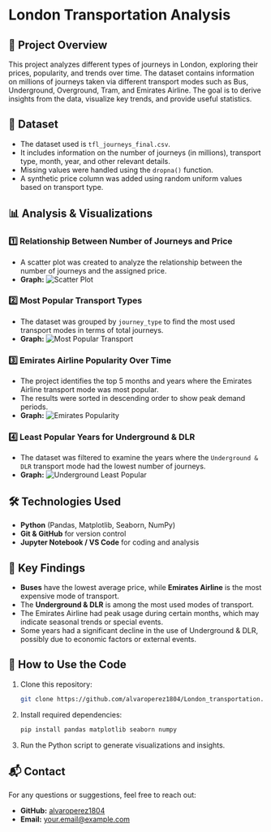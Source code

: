 # London Transportation Analysis

## 📌 Project Overview
This project analyzes different types of journeys in London, exploring their prices, popularity, and trends over time. The dataset contains information on millions of journeys taken via different transport modes such as Bus, Underground, Overground, Tram, and Emirates Airline. The goal is to derive insights from the data, visualize key trends, and provide useful statistics.

## 📂 Dataset
- The dataset used is `tfl_journeys_final.csv`.
- It includes information on the number of journeys (in millions), transport type, month, year, and other relevant details.
- Missing values were handled using the `dropna()` function.
- A synthetic price column was added using random uniform values based on transport type.

## 📊 Analysis & Visualizations

### 1️⃣ Relationship Between Number of Journeys and Price
- A scatter plot was created to analyze the relationship between the number of journeys and the assigned price.
- **Graph:**
  ![Scatter Plot]([IMAGENES%20DE%20PROYECTO%20SQL/Scatter_plot.png](https://github.com/alvaroperez1804/London_transportation/blob/master/Scatter_plot.png))

### 2️⃣ Most Popular Transport Types
- The dataset was grouped by `journey_type` to find the most used transport modes in terms of total journeys.
- **Graph:**
  ![Most Popular Transport](IMAGENES%20DE%20PROYECTO%20SQL/MOST%20POPULAR.PNG)

### 3️⃣ Emirates Airline Popularity Over Time
- The project identifies the top 5 months and years where the Emirates Airline transport mode was most popular.
- The results were sorted in descending order to show peak demand periods.
- **Graph:**
  ![Emirates Popularity](IMAGENES%20DE%20PROYECTO%20SQL/emirates_.png)

### 4️⃣ Least Popular Years for Underground & DLR
- The dataset was filtered to examine the years where the `Underground & DLR` transport mode had the lowest number of journeys.
- **Graph:**
  ![Underground Least Popular](IMAGENES%20DE%20PROYECTO%20SQL/Codigo.PNG)

## 🛠 Technologies Used
- **Python** (Pandas, Matplotlib, Seaborn, NumPy)
- **Git & GitHub** for version control
- **Jupyter Notebook / VS Code** for coding and analysis

## 📌 Key Findings
- **Buses** have the lowest average price, while **Emirates Airline** is the most expensive mode of transport.
- The **Underground & DLR** is among the most used modes of transport.
- The Emirates Airline had peak usage during certain months, which may indicate seasonal trends or special events.
- Some years had a significant decline in the use of Underground & DLR, possibly due to economic factors or external events.

## 📎 How to Use the Code
1. Clone this repository:
   ```sh
   git clone https://github.com/alvaroperez1804/London_transportation.git
   ```
2. Install required dependencies:
   ```sh
   pip install pandas matplotlib seaborn numpy
   ```
3. Run the Python script to generate visualizations and insights.

## 📬 Contact
For any questions or suggestions, feel free to reach out:
- **GitHub:** [alvaroperez1804](https://github.com/alvaroperez1804)
- **Email:** your.email@example.com

